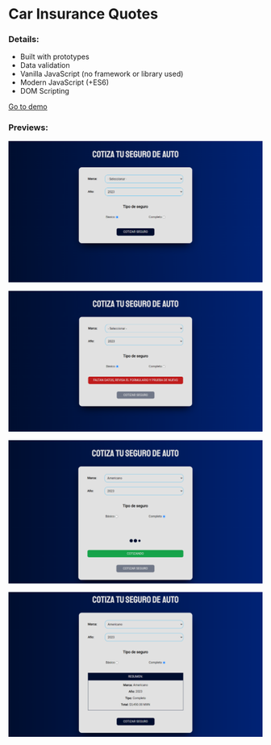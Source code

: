 # Car Insurance Quotes

### Details:

- Built with prototypes
- Data validation
- Vanilla JavaScript (no framework or library used)
- Modern JavaScript (+ES6)
- DOM Scripting

[Go to demo](https://car-insurance-quotes.netlify.app/)

### Previews:

![preview](./img/preview.png)

![preview](./img/preview-2.png)

![preview](./img/preview-3.png)

![preview](./img/preview-4.png)
